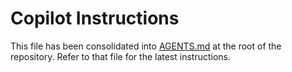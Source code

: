 # Copilot Instructions

This file has been consolidated into [AGENTS.md](../AGENTS.md) at the root of the repository. Refer to that file for the latest instructions.
